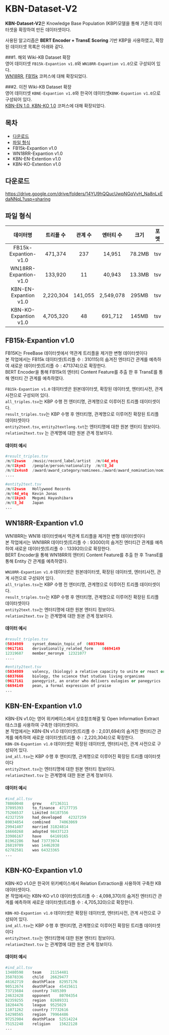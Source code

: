 # KBN-Dataset-V2

**KBN-Dataset-V2**은  Knowledge Base Population (KBP)모델을 통해 기존의 데이터셋을 확장하여 만든 데이터셋이다.  

사용된 알고리즘은 **BERT Encoder + TransE Scoring** 기반 KBP을 사용하였고, 확장된 데이터셋 목록은 아래와 같다. 

###1. 해외 Wiki-KB Dataset 확장  
영어 데이터셋 `FB15k-Expantion v1.0`와 `WN18RR-Expantion v1.0`으로 구성되어 있다. \
[WN18RR](https://arxiv.org/abs/1811.04441), [FB15k](https://www.microsoft.com/en-us/download/details.aspx?id=52312) 코퍼스에 대해 확장되었다.

###2. 이전 Wiki-KB Dataset 확장  
영어 데이터셋 `KBNE-Expantion v1.0`와 한국어 데이터셋`KBNK-Expantion v1.0`으로 구성되어 있다. \
[KBN-EN 1.0, KBN-KO 1.0](https://github.com/usgnob/KBN-Dataset) 코퍼스에 대해 확장되었다.


## 목차
* [다운로드](#다운로드)
* [파일 형식](#파일-형식)
* FB15k-Expantion v1.0
* WN18RR-Expantion v1.0
* KBN-EN-Extention v1.0
* KBN-KO-Extention v1.0


## 다운로드
https://drive.google.com/drive/folders/14YU9hQQucUwpNGqVvH_Na8nLxEdaNNqL?usp=sharing

## 파일 형식
| 데이터명| 트리플 수 | 관계 수 | 엔터티 수 | 크기 |  포멧  | 
| :---: | :---: | :---: | :---: | :---: |   :---: |
| FB15k-Expantion-v1.0 |  471,374 | 237 | 14,951 | 78.2MB  | tsv
| WN18RR-Expantion-v1.0 |  133,920 | 11 | 40,943 |  13.3MB  | tsv
| KBN-EN-Expantion v1.0 |  2,220,304 | 141,055 | 2,549,078 | 295MB  | tsv
| KBN-KO-Expantion v1.0 |  4,705,320 | 48 | 691,712 |  145MB  | tsv


## FB15k-Expantion v1.0
FB15K는 FreeBase 데이터셋에서 역관계 트리플을 제거한 변형 데이터셋이다 \
본 작업에서는 FB15k 데이터셋(트리플 수 : 310115)의 숨겨진 엔터티간 관계를 예측하여 새로운 데이터셋(트리플 수 : 471374)으로 확장한다.\
BERT Encoder을 통해 FB15k의 엔터티 Content Feature를 추출 한 후 TransE를 통해 엔터티 간 관계를 예측하였다. 

`FB15k-Expantion v1.0` 데이터셋은 원본데이터셋, 확장된 데이터셋, 엔터티사전, 관계 사전으로 구성되어 있다. \
`all_triples.tsv`는 KBP 수행 전 엔터티명, 관계명으로 이루어진 트리플 데이터셋이다. \
`result_triples.tsv`는 KBP 수행 후 엔터티명, 관계명으로 이루어진 확장된 트리플 데이터셋이다  \
`entity2text.tsv`, `entity2textlong.txt`는 엔터티명에 대한 원본 엔터티 정보이다.  \
`relation2text.tsv` 는 관계명에 대한 원본 관계 정보이다.

#### 데이터 예시 
```py
#result_triples.tsv
/m/02swsm	/music/record_label/artist	/m/04d_mtq
/m/01kym3	/people/person/nationality	/m/03_3d
/m/02x4sn8	/award/award_category/nominees./award/award_nomination/nominated_for	/m/0170yd
....

#entity2text.tsv
/m/02swsm	Hollywood Records
/m/04d_mtq	Kevin Jonas
/m/01kym3	Megumi Hayashibara
/m/03_3d	Japan
...
```


## WN18RR-Expantion v1.0
WN18RR는 WN18 데이터셋에서 역관계 트리플을 제거한 변형 데이터셋이다 \
본 작업에서는 WN18RR 데이터셋(트리플 수 : 93000)의 숨겨진 엔터티간 관계를 예측하여 새로운 데이터셋(트리플 수 : 133920)으로 확장한다.\
BERT Encoder을 통해 WN18RR의 엔터티 Content Feature를 추출 한 후 TransE를 통해 Entity 간 관계를 예측하였다.

`WN18RR-Expantion v1.0` 데이터셋은 원본데이터셋, 확장된 데이터셋, 엔터티사전, 관계 사전으로 구성되어 있다. \
`all_triples.tsv`는 KBP 수행 전 엔터티명, 관계명으로 이루어진 트리플 데이터셋이다. \
`result_triples.tsv`는 KBP 수행 후 엔터티명, 관계명으로 이루어진 확장된 트리플 데이터셋이다  \
`entity2text.tsv`는 엔터티명에 대한 원본 엔터티 정보이다.  \
`relation2text.tsv` 는 관계명에 대한 원본 관계 정보이다.


#### 데이터 예시 
```py
#result_triples.tsv
05034989    synset_domain_topic_of  06037666
09617161	derivationally_related_form    06694149
12319687    member_meronym  12321077
....

#entity2text.tsv
05034989	valency, (biology) a relative capacity to unite or react or interact as with antigens or a biological substrate
06037666	biology, the science that studies living organisms
09617161	panegyrist, an orator who delivers eulogies or panegyrics
06694149	pean, a formal expression of praise
...
```




## KBN-EN-Expantion v1.0
KBN-EN v1.0는 영어 위키베이스에서 상호참조해결 및 Open Information Extract 태스크를 사용하여 구축한 데이터셋이다. \
본 작업에서는 KBN-EN v1.0 데이터셋(트리플 수 : 2,031,694)의 숨겨진 엔터티간 관계를 예측하여 새로운 데이터셋(트리플 수 : 2,220,304)으로 확장한다. \
`KBN-EN-Expantion v1.0` 데이터셋은 확장된 데이터셋, 엔터티사전, 관계 사전으로 구성되어 있다. \
`ind_all.tsv`는 KBP 수행 후 엔터티명, 관계명으로 이루어진 확장된 트리플 데이터셋이다  \
`entity2text.tsv`는 엔터티명에 대한 원본 엔터티 정보이다.  \
`relation2text.tsv` 는 관계명에 대한 원본 관계 정보이다.


#### 데이터 예시 
```py
#ind_all.tsv
78860048	grew	47136311
37095393	to_finance	47177735
75266537	Limited	84187556
42327259	had_developed	42327259
89034854	combined	74063069
29941407	married	31824814
16660268	adopted	98437123
33986167	have	64169165
81962286	had	73773974
26819709	was	14462038
62782581	was	64323365
...
```

## KBN-KO-Expantion v1.0
KBN-KO v1.0은 한국어 위키베이스에서 Relation Extraction을 사용하여 구축한 KB 데이터셋이다. \
본 작업에서는 KBN-KO v1.0 데이터셋(트리플 수 : 4,098,370)의 숨겨진 엔터티간 관계를 예측하여 새로운 데이터셋(트리플 수 : 4,705,320)으로 확장한다. 

`KBN-KO-Expantion v1.0` 데이터셋은 확장된 데이터셋, 엔터티사전, 관계 사전으로 구성되어 있다. \
`ind_all.tsv`는 KBP 수행 후 엔터티명, 관계명으로 이루어진 확장된 트리플 데이터셋이다  \
`entity2text.tsv`는 엔터티명에 대한 원본 엔터티 정보이다.  \
`relation2text.tsv` 는 관계명에 대한 원본 관계 정보이다.


#### 데이터 예시 
```py
#ind_all.tsv
13480598	team	21154481
35878336	child	26629477
46162719	deathPlace	82957176
90512674	deathPlace	45415611
73715684	country	7405309
24632428	opponent	80704354
92359255	region	82689331
18204476	league	9525029
11071262	country	77732616
54298565	region	79964486
97252904	deathPlace	52514224
75152248	religion	15622128
...
```